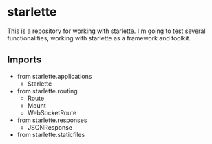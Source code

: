 # starlette
This is a repository for working with starlette. I'm going to test several functionalities, working with starlette as a framework and toolkit.

## Imports

* from starlette.applications
    * Starlette
* from starlette.routing
    * Route
    * Mount
    * WebSocketRoute
* from starlette.responses
    * JSONResponse 
* from starlette.staticfiles

